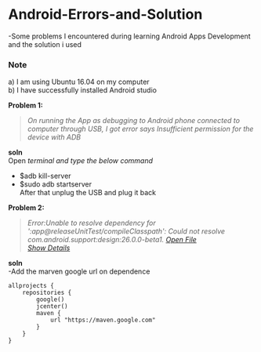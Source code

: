 # Android-Errors-and-Solution
-Some problems I encountered during learning Android Apps Development and the solution i used

### Note
a) I am using Ubuntu 16.04 on my computer</br>
b) I have successfully installed Android studio

**Problem 1:**
> *On running the App as debugging to Android phone connected to computer through USB, 
I got error says Insufficient permission for the device with ADB* 
>
**soln**</br>
Open *terminal and type the below command* </br>
- $adb kill-server </br>
- $sudo adb startserver </br>
After that unplug the USB and plug it back </br>


**Problem 2:**
> *Error:Unable to resolve dependency for ':app@releaseUnitTest/compileClasspath': Could not resolve com.android.support:design:26.0.0-beta1.
<a href="openFile:/home/…../AndroidStudioProjects/Sandra/app/build.gradle">Open File</a><br><a href="Unable to resolve dependency for &#39;:app@releaseUnitTest/compileClasspath&#39;: Could not resolve com.android.support:design:26.0.0-beta1.">Show Details</a>*
>
**soln**</br>
-Add the marven google url on dependence </br>
``` 
allprojects {
    repositories {
        google()
        jcenter()
        maven {
            url "https://maven.google.com"
        }
    }
} 
```

